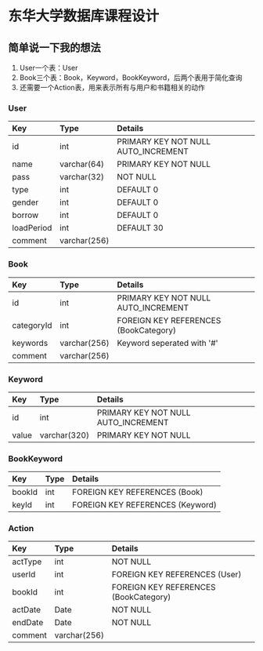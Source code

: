 # 东华大学数据库课程设计

## 简单说一下我的想法
1. User一个表：User
2. Book三个表：Book，Keyword，BookKeyword，后两个表用于简化查询
3. 还需要一个Action表，用来表示所有与用户和书籍相关的动作

### User
| Key        | Type         | Details                             |
|:-----------|:-------------|:------------------------------------|
| id         | int          | PRIMARY KEY NOT NULL AUTO_INCREMENT |
| name       | varchar(64)  | PRIMARY KEY NOT NULL                |
| pass       | varchar(32)  | NOT NULL                            |
| type       | int          | DEFAULT 0                           |
| gender     | int          | DEFAULT 0                           |
| borrow     | int          | DEFAULT 0                           |
| loadPeriod | int          | DEFAULT 30                          |
| comment    | varchar(256) |                                     |
### Book
| Key        | Type         | Details                               |
|:-----------|:-------------|:--------------------------------------|
| id         | int          | PRIMARY KEY NOT NULL AUTO_INCREMENT   |
| categoryId | int          | FOREIGN KEY REFERENCES (BookCategory) |
| keywords   | varchar(256) | Keyword seperated with '#'            |
| comment    | varchar(256) |                                       |
### Keyword
| Key   | Type         | Details                             |
|:------|:-------------|:------------------------------------|
| id    | int          | PRIMARY KEY NOT NULL AUTO_INCREMENT |
| value | varchar(320) | PRIMARY KEY NOT NULL                |
### BookKeyword
| Key    | Type | Details                          |
|:-------|:-----|:---------------------------------|
| bookId | int  | FOREIGN KEY REFERENCES (Book)    |
| keyId  | int  | FOREIGN KEY REFERENCES (Keyword) |
### Action
| Key     | Type         | Details                               |
|:--------|:-------------|:--------------------------------------|
| actType | int          | NOT NULL                              |
| userId  | int          | FOREIGN KEY REFERENCES (User)         |
| bookId  | int          | FOREIGN KEY REFERENCES (BookCategory) |
| actDate | Date         | NOT NULL                              |
| endDate | Date         | NOT NULL                              |
| comment | varchar(256) |                                       |